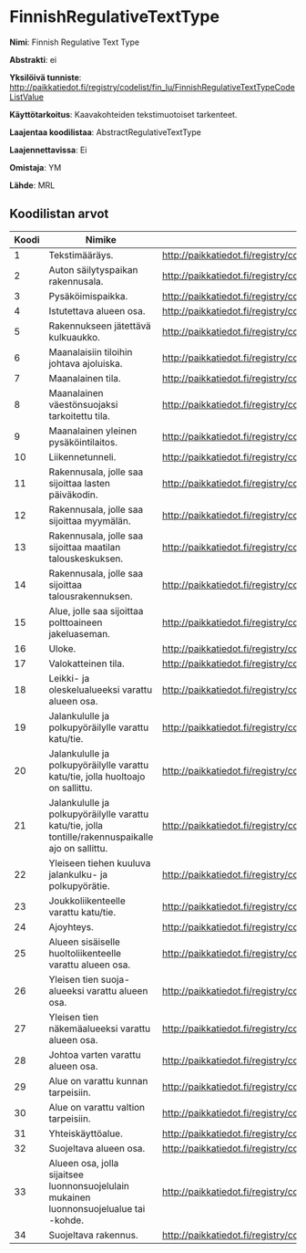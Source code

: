 # FinnishRegulativeTextType

**Nimi**: Finnish Regulative Text Type

**Abstrakti**: ei

**Yksilöivä tunniste**: http://paikkatiedot.fi/registry/codelist/fin_lu/FinnishRegulativeTextTypeCodeListValue

**Käyttötarkoitus**: Kaavakohteiden tekstimuotoiset tarkenteet.

**Laajentaa koodilistaa**: AbstractRegulativeTextType

**Laajennettavissa**: Ei

**Omistaja**: YM

**Lähde**: MRL

## Koodilistan arvot

Koodi     | Nimike           | Tunniste
-----------|------------------|------------
 1       | Tekstimääräys.   | http://paikkatiedot.fi/registry/codelist/fin_lu/FinnishRegulativeTextTypeCodeListValue/1
 2       | Auton säilytyspaikan rakennusala.   | http://paikkatiedot.fi/registry/codelist/fin_lu/FinnishRegulativeTextTypeCodeListValue/2
 3       | Pysäköimispaikka.  | http://paikkatiedot.fi/registry/codelist/fin_lu/FinnishRegulativeTextTypeCodeListValue/3
 4       | Istutettava alueen osa.   | http://paikkatiedot.fi/registry/codelist/fin_lu/FinnishRegulativeTextTypeCodeListValue/4
 5       | Rakennukseen jätettävä kulkuaukko.   | http://paikkatiedot.fi/registry/codelist/fin_lu/FinnishRegulativeTextTypeCodeListValue/5
 6       | Maanalaisiin tiloihin johtava ajoluiska.   | http://paikkatiedot.fi/registry/codelist/fin_lu/FinnishRegulativeTextTypeCodeListValue/6
 7       | Maanalainen tila.   | http://paikkatiedot.fi/registry/codelist/fin_lu/FinnishRegulativeTextTypeCodeListValue/7
 8       | Maanalainen väestönsuojaksi tarkoitettu tila.   | http://paikkatiedot.fi/registry/codelist/fin_lu/FinnishRegulativeTextTypeCodeListValue/8
 9       | Maanalainen yleinen pysäköintilaitos.   | http://paikkatiedot.fi/registry/codelist/fin_lu/FinnishRegulativeTextTypeCodeListValue/9
 10       | Liikennetunneli.   | http://paikkatiedot.fi/registry/codelist/fin_lu/FinnishRegulativeTextTypeCodeListValue/10
 11       | Rakennusala, jolle saa sijoittaa lasten päiväkodin.   | http://paikkatiedot.fi/registry/codelist/fin_lu/FinnishRegulativeTextTypeCodeListValue/11
 12       | Rakennusala, jolle saa sijoittaa myymälän.   | http://paikkatiedot.fi/registry/codelist/fin_lu/FinnishRegulativeTextTypeCodeListValue/12
 13       | Rakennusala, jolle saa sijoittaa maatilan talouskeskuksen.   | http://paikkatiedot.fi/registry/codelist/fin_lu/FinnishRegulativeTextTypeCodeListValue/13
 14       | Rakennusala, jolle saa sijoittaa talousrakennuksen.   | http://paikkatiedot.fi/registry/codelist/fin_lu/FinnishRegulativeTextTypeCodeListValue/14
 15       | Alue, jolle saa sijoittaa polttoaineen jakeluaseman.   | http://paikkatiedot.fi/registry/codelist/fin_lu/FinnishRegulativeTextTypeCodeListValue/15
 16       | Uloke.  | http://paikkatiedot.fi/registry/codelist/fin_lu/FinnishRegulativeTextTypeCodeListValue/16
 17       | Valokatteinen tila.   | http://paikkatiedot.fi/registry/codelist/fin_lu/FinnishRegulativeTextTypeCodeListValue/17
 18       | Leikki- ja oleskelualueeksi varattu alueen osa.   | http://paikkatiedot.fi/registry/codelist/fin_lu/FinnishRegulativeTextTypeCodeListValue/18
 19       | Jalankululle ja polkupyöräilylle varattu katu/tie.   | http://paikkatiedot.fi/registry/codelist/fin_lu/FinnishRegulativeTextTypeCodeListValue/19
 20       | Jalankululle ja polkupyöräilylle varattu katu/tie, jolla huoltoajo on sallittu.  | http://paikkatiedot.fi/registry/codelist/fin_lu/FinnishRegulativeTextTypeCodeListValue/20
 21       | Jalankululle ja polkupyöräilylle varattu katu/tie, jolla tontille/rakennuspaikalle ajo on sallittu.   | http://paikkatiedot.fi/registry/codelist/fin_lu/FinnishRegulativeTextTypeCodeListValue/21
 22       | Yleiseen tiehen kuuluva jalankulku- ja polkupyörätie.   | http://paikkatiedot.fi/registry/codelist/fin_lu/FinnishRegulativeTextTypeCodeListValue/22
 23       | Joukkoliikenteelle varattu katu/tie.   | http://paikkatiedot.fi/registry/codelist/fin_lu/FinnishRegulativeTextTypeCodeListValue/23
 24       | Ajoyhteys.  | http://paikkatiedot.fi/registry/codelist/fin_lu/FinnishRegulativeTextTypeCodeListValue/24
 25       | Alueen sisäiselle huoltoliikenteelle varattu alueen osa.  | http://paikkatiedot.fi/registry/codelist/fin_lu/FinnishRegulativeTextTypeCodeListValue/25
 26       | Yleisen tien suoja-alueeksi varattu alueen osa.  | http://paikkatiedot.fi/registry/codelist/fin_lu/FinnishRegulativeTextTypeCodeListValue/26
 27       |  Yleisen tien näkemäalueeksi varattu alueen osa.  | http://paikkatiedot.fi/registry/codelist/fin_lu/FinnishRegulativeTextTypeCodeListValue/27
 28       |  Johtoa varten varattu alueen osa.  | http://paikkatiedot.fi/registry/codelist/fin_lu/FinnishRegulativeTextTypeCodeListValue/28
 29       |   Alue on varattu kunnan tarpeisiin.  | http://paikkatiedot.fi/registry/codelist/fin_lu/FinnishRegulativeTextTypeCodeListValue/29
 30       |   Alue on varattu valtion tarpeisiin.  | http://paikkatiedot.fi/registry/codelist/fin_lu/FinnishRegulativeTextTypeCodeListValue/30
 31       |  Yhteiskäyttöalue.  | http://paikkatiedot.fi/registry/codelist/fin_lu/FinnishRegulativeTextTypeCodeListValue/31
 32       |  Suojeltava alueen osa.  | http://paikkatiedot.fi/registry/codelist/fin_lu/FinnishRegulativeTextTypeCodeListValue/32
 33       |  Alueen osa, jolla sijaitsee luonnonsuojelulain mukainen luonnonsuojelualue tai -kohde.  | http://paikkatiedot.fi/registry/codelist/fin_lu/FinnishRegulativeTextTypeCodeListValue/33
 34       |   Suojeltava rakennus.  | http://paikkatiedot.fi/registry/codelist/fin_lu/FinnishRegulativeTextTypeCodeListValue/34
 
